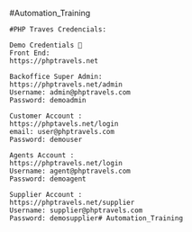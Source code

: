 #Automation_Training

    #PHP Traves Credencials:

    Demo Credentials 🚀
    Front End:
    https://phptravels.net

    Backoffice Super Admin:
    https://phptravels.net/admin
    Username: admin@phptravels.com
    Password: demoadmin

    Customer Account :
    https://phptavels.net/login
    email: user@phptravels.com
    Password: demouser

    Agents Account :
    https://phptravels.net/login
    Username: agent@phptravels.com
    Password: demoagent

    Supplier Account :
    https://phptravels.net/supplier
    Username: supplier@phptravels.com
    Password: demosupplier# Automation_Training
